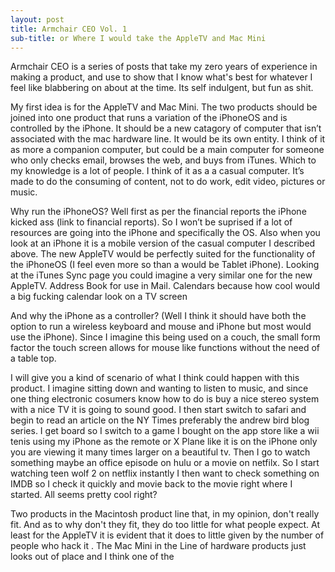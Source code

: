 ```yaml
---
layout: post
title: Armchair CEO Vol. 1
sub-title: or Where I would take the AppleTV and Mac Mini
---
```


Armchair CEO is a series of posts that take my zero years of experience in making a product, and use to show that I know what's best for whatever I feel like blabbering on about at the time. Its self indulgent, but fun as shit.

My first idea is for the AppleTV and Mac Mini. The two products should be joined into one product that runs a variation of the iPhoneOS and is controlled by the iPhone. It should be a new catagory of computer that isn’t associated with the mac hardware line. It would be its own entity. I think of it as more a companion computer, but could be a main computer for someone who only checks email, browses the web, and buys from iTunes. Which to my knowledge is a lot of people. I think of it as a a casual computer. It’s made to do the consuming of content, not to do work, edit video, pictures or music.

Why run the iPhoneOS? Well first as per the financial reports the iPhone kicked ass (link to financial reports). So I won’t be suprised if a lot of resources are going into the iPhone and specifically the OS. Also when you look at an iPhone it is a mobile version of the casual computer I described above. The new AppleTV would be perfectly suited for the functionality of the iPhoneOS (I feel even more so than a would be Tablet iPhone). Looking at the iTunes Sync page you could imagine a very similar one for the new AppleTV. Address Book for use in Mail. Calendars because how cool would a big fucking calendar look on a TV screen 

And why the iPhone as a controller? (Well I think it should have both the option to run a wireless keyboard and mouse and iPhone but most would use the iPhone). Since I imagine this being used on a couch, the small form factor  the touch screen allows for mouse like functions without the need of a table top.

I will give you a kind of scenario of what I think could happen with this product. I imagine sitting down and wanting to listen to music, and since one thing electronic cosumers know how to do is buy a nice stereo system with a nice TV it is going to sound good. I then start switch to safari and begin to read an article on the NY Times preferably the andrew bird blog series. I get board so I switch to a game I bought on the app store like a wii tenis using my iPhone as the remote or X Plane like it is on the iPhone only you are viewing it many times larger on a beautiful tv. Then I go to watch something maybe an office episode on hulu or a movie on netfilx. So I start watching teen wolf 2 on netflix instantly I then want to check something on IMDB so I check it quickly and movie back to the movie right where I started. All seems pretty cool right?

Two products in the Macintosh product line that, in my opinion, don't really fit. And as to why don't they fit, they do too little for what people expect. At least for the AppleTV it is evident that it does to little given by the number of people who hack it . The Mac Mini in the Line of hardware products just looks out of place and I think one of the
